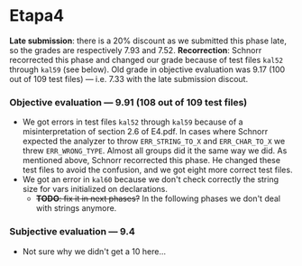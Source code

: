 # Etapa4

**Late submission**: there is a 20% discount as we submitted this phase late, so the grades are respectively 7.93 and 7.52.
**Recorrection**: Schnorr recorrected this phase and changed our grade because of test files `kal52` through `kal59` (see below). Old grade in objective evaluation was 9.17 (100 out of 109 test files) — i.e. 7.33 with the late submission discout.

### Objective evaluation — 9.91 (108 out of 109 test files)
- We got errors in test files `kal52` through `kal59` because of a misinterpretation of section 2.6 of E4.pdf. In cases where Schnorr expected the analyzer to throw `ERR_STRING_TO_X` and `ERR_CHAR_TO_X` we threw `ERR_WRONG_TYPE`. Almost all groups did it the same way we did. As mentioned above, Schnorr recorrected this phase. He changed these test files to avoid the confusion, and we got eight more correct test files.
- We got an error in `kal60` because we don't check correctly the string size for vars initialized on declarations.
    - ~~**TODO**: fix it in next phases?~~ In the following phases we don't deal with strings anymore.

### Subjective evaluation — 9.4
- Not sure why we didn't get a 10 here...